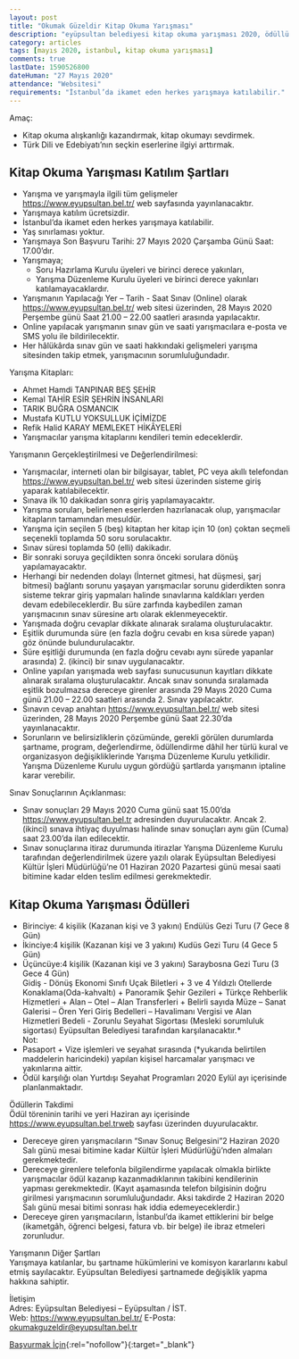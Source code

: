 ```yaml
---
layout: post
title: "Okumak Güzeldir Kitap Okuma Yarışması"
description: "eyüpsultan belediyesi kitap okuma yarışması 2020, ödüllü yarışmalar"
category: articles
tags: [mayıs 2020, istanbul, kitap okuma yarışması]
comments: true
lastDate: 1590526800
dateHuman: "27 Mayıs 2020"
attendance: "Websitesi"
requirements: "İstanbul’da ikamet eden herkes yarışmaya katılabilir."
---
```


Amaç:  
- Kitap okuma alışkanlığı kazandırmak, kitap okumayı sevdirmek.
- Türk Dili ve Edebiyatı’nın seçkin eserlerine ilgiyi arttırmak.

## Kitap Okuma Yarışması Katılım Şartları
- Yarışma ve yarışmayla ilgili tüm gelişmeler https://www.eyupsultan.bel.tr/ web sayfasında yayınlanacaktır.
- Yarışmaya katılım ücretsizdir.
- İstanbul’da ikamet eden herkes yarışmaya katılabilir.
- Yaş sınırlaması yoktur.
- Yarışmaya Son Başvuru Tarihi: 27 Mayıs 2020 Çarşamba Günü Saat: 17.00’dır.
- Yarışmaya;
    - Soru Hazırlama Kurulu üyeleri ve birinci derece yakınları,
    - Yarışma Düzenleme Kurulu üyeleri ve birinci derece yakınları katılamayacaklardır.
- Yarışmanın Yapılacağı Yer – Tarih - Saat Sınav (Online) olarak https://www.eyupsultan.bel.tr/ web sitesi üzerinden, 28 Mayıs 2020 Perşembe günü Saat 21.00 – 22.00 saatleri arasında yapılacaktır.
- Online yapılacak yarışmanın sınav gün ve saati yarışmacılara e-posta ve SMS yolu ile bildirilecektir.
- Her hâlükârda sınav gün ve saati hakkındaki gelişmeleri yarışma sitesinden takip etmek, yarışmacının sorumluluğundadır.

Yarışma Kitapları:  
- Ahmet Hamdi TANPINAR BEŞ ŞEHİR
- Kemal TAHİR ESİR ŞEHRİN İNSANLARI
- TARIK BUĞRA OSMANCIK
- Mustafa KUTLU YOKSULLUK İÇİMİZDE
- Refik Halid KARAY MEMLEKET HİKÂYELERİ
- Yarışmacılar yarışma kitaplarını kendileri temin edeceklerdir.

Yarışmanın Gerçekleştirilmesi ve Değerlendirilmesi:  
- Yarışmacılar, interneti olan bir bilgisayar, tablet, PC veya akıllı telefondan https://www.eyupsultan.bel.tr/ web sitesi üzerinden sisteme giriş yaparak katılabilecektir.
- Sınava ilk 10 dakikadan sonra giriş yapılamayacaktır.
- Yarışma soruları, belirlenen eserlerden hazırlanacak olup, yarışmacılar kitapların tamamından mesuldür.
- Yarışma için seçilen 5 (beş) kitaptan her kitap için 10 (on) çoktan seçmeli seçenekli toplamda 50 soru sorulacaktır.
- Sınav süresi toplamda 50 (elli) dakikadır.
- Bir sonraki soruya geçildikten sonra önceki sorulara dönüş yapılamayacaktır.
- Herhangi bir nedenden dolayı (İnternet gitmesi, hat düşmesi, şarj bitmesi) bağlantı sorunu yaşayan yarışmacılar sorunu giderdikten sonra sisteme tekrar giriş yapmaları halinde sınavlarına kaldıkları yerden devam edebileceklerdir. Bu süre zarfında kaybedilen zaman yarışmacının sınav süresine artı olarak eklenmeyecektir.
- Yarışmada doğru cevaplar dikkate alınarak sıralama oluşturulacaktır.
- Eşitlik durumunda süre (en fazla doğru cevabı en kısa sürede yapan) göz önünde bulundurulacaktır.
- Süre eşitliği durumunda (en fazla doğru cevabı aynı sürede yapanlar arasında) 2. (ikinci) bir sınav uygulanacaktır.
- Online yapılan yarışmada web sayfası sunucusunun kayıtları dikkate alınarak sıralama oluşturulacaktır. Ancak sınav sonunda sıralamada eşitlik bozulmazsa dereceye girenler arasında 29 Mayıs 2020 Cuma günü 21.00 – 22.00 saatleri arasında 2. Sınav yapılacaktır.
- Sınavın cevap anahtarı https://www.eyupsultan.bel.tr/ web sitesi üzerinden, 28 Mayıs 2020 Perşembe günü Saat 22.30’da yayınlanacaktır.
- Sorunların ve belirsizliklerin çözümünde, gerekli görülen durumlarda şartname, program, değerlendirme, ödüllendirme dâhil her türlü kural ve organizasyon değişikliklerinde Yarışma Düzenleme Kurulu yetkilidir. Yarışma Düzenleme Kurulu uygun gördüğü şartlarda yarışmanın iptaline karar verebilir. 

Sınav Sonuçlarının Açıklanması:  
- Sınav sonuçları 29 Mayıs 2020 Cuma günü saat 15.00’da https://www.eyupsultan.bel.tr adresinden duyurulacaktır. Ancak 2. (ikinci) sınava ihtiyaç duyulması halinde sınav sonuçları aynı gün (Cuma) saat 23.00’da ilan edilecektir.
- Sınav sonuçlarına itiraz durumunda itirazlar Yarışma Düzenleme Kurulu tarafından değerlendirilmek üzere yazılı olarak Eyüpsultan Belediyesi Kültür İşleri Müdürlüğü’ne 01 Haziran 2020 Pazartesi günü mesai saati bitimine kadar elden teslim edilmesi gerekmektedir.

## Kitap Okuma Yarışması Ödülleri
- Birinciye: 4 kişilik (Kazanan kişi ve 3 yakını) Endülüs Gezi Turu (7 Gece 8 Gün)
- İkinciye:4 kişilik (Kazanan kişi ve 3 yakını) Kudüs Gezi Turu (4 Gece 5 Gün)
- Üçüncüye:4 kişilik (Kazanan kişi ve 3 yakını) Saraybosna Gezi Turu (3 Gece 4 Gün)  
Gidiş - Dönüş Ekonomi Sınıfı Uçak Biletleri + 3 ve 4 Yıldızlı Otellerde Konaklama(Oda-kahvaltı) + Panoramik Şehir Gezileri + Türkçe Rehberlik Hizmetleri + Alan – Otel – Alan Transferleri + Belirli sayıda Müze – Sanat Galerisi – Ören Yeri Giriş Bedelleri – Havalimanı Vergisi ve Alan Hizmetleri Bedeli - Zorunlu
Seyahat Sigortası (Mesleki sorumluluk sigortası) Eyüpsultan Belediyesi tarafından karşılanacaktır.*  
Not:
- Pasaport + Vize işlemleri ve seyahat sırasında (*yukarıda belirtilen maddelerin haricindeki) yapılan kişisel harcamalar yarışmacı ve yakınlarına aittir.
- Ödül karşılığı olan Yurtdışı Seyahat Programları 2020 Eylül ayı içerisinde planlanmaktadır. 

Ödüllerin Takdimi  
Ödül töreninin tarihi ve yeri Haziran ayı içerisinde https://www.eyupsultan.bel.trweb sayfası üzerinden duyurulacaktır.
- Dereceye giren yarışmacıların “Sınav Sonuç Belgesini”2 Haziran 2020 Salı günü mesai bitimine kadar Kültür İşleri Müdürlüğü’nden almaları gerekmektedir.
- Dereceye girenlere telefonla bilgilendirme yapılacak olmakla birlikte yarışmacılar ödül kazanıp kazanmadıklarının takibini kendilerinin yapması gerekmektedir. (Kayıt aşamasında telefon bilgisinin doğru girilmesi yarışmacının sorumluluğundadır. Aksi takdirde 2 Haziran 2020 Salı günü mesai bitimi sonrası hak iddia edemeyeceklerdir.)
- Dereceye giren yarışmacıların, İstanbul’da ikamet ettiklerini bir belge (ikametgâh, öğrenci belgesi, fatura vb. bir belge) ile ibraz etmeleri zorunludur.

Yarışmanın Diğer Şartları  
Yarışmaya katılanlar, bu şartname hükümlerini ve komisyon kararlarını kabul etmiş sayılacaktır. Eyüpsultan Belediyesi şartnamede değişiklik yapma hakkına sahiptir.

İletişim  
Adres: Eyüpsultan Belediyesi – Eyüpsultan / İST.  
Web: https://www.eyupsultan.bel.tr/ E-Posta: okumakguzeldir@eyupsultan.bel.tr


[Başvurmak İçin](https://yarisma.eyupsultan.bel.tr/tr?ref=edebiyatyarismalari.com){:rel="nofollow"}{:target="_blank"}